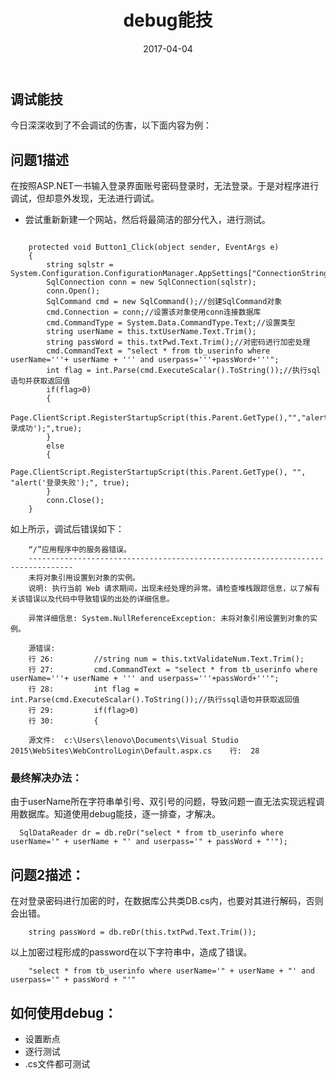 ﻿---
layout: post
title: "debug能技"
date: 2017-04-04
description: "debug能技"
categories: c#
tag: [asp.net]
---   


## 调试能技
今日深深收到了不会调试的伤害，以下面内容为例：

## 问题1描述

在按照ASP.NET一书输入登录界面账号密码登录时，无法登录。于是对程序进行调试，但却意外发现，无法进行调试。

- 尝试重新新建一个网站，然后将最简洁的部分代入，进行测试。
```

    protected void Button1_Click(object sender, EventArgs e)
    {
        string sqlstr = System.Configuration.ConfigurationManager.AppSettings["ConnectionString"].ToString();
        SqlConnection conn = new SqlConnection(sqlstr);
        conn.Open();
        SqlCommand cmd = new SqlCommand();//创建SqlCommand对象
        cmd.Connection = conn;//设置该对象使用conn连接数据库
        cmd.CommandType = System.Data.CommandType.Text;//设置类型
        string userName = this.txtUserName.Text.Trim();
        string passWord = this.txtPwd.Text.Trim();//对密码进行加密处理
        cmd.CommandText = "select * from tb_userinfo where userName='''+ userName + ''' and userpass='''+passWord+'''";
        int flag = int.Parse(cmd.ExecuteScalar().ToString());//执行sql语句并获取返回值
        if(flag>0)
        {
            Page.ClientScript.RegisterStartupScript(this.Parent.GetType(),"","alert('登录成功');",true);
        }
        else
        {
            Page.ClientScript.RegisterStartupScript(this.Parent.GetType(), "", "alert('登录失败');", true);
        }
        conn.Close();
    }
```
如上所示，调试后错误如下：
```    
    “/”应用程序中的服务器错误。
    --------------------------------------------------------------------------------
    未将对象引用设置到对象的实例。 
    说明: 执行当前 Web 请求期间，出现未经处理的异常。请检查堆栈跟踪信息，以了解有关该错误以及代码中导致错误的出处的详细信息。 

    异常详细信息: System.NullReferenceException: 未将对象引用设置到对象的实例。

    源错误: 
    行 26:         //string num = this.txtValidateNum.Text.Trim();
    行 27:         cmd.CommandText = "select * from tb_userinfo where userName='''+ userName + ''' and userpass='''+passWord+'''";
    行 28:         int flag = int.Parse(cmd.ExecuteScalar().ToString());//执行ssql语句并获取返回值
    行 29:         if(flag>0)
    行 30:         {  

    源文件:  c:\Users\lenovo\Documents\Visual Studio 2015\WebSites\WebControlLogin\Default.aspx.cs    行:  28 
```

### 最终解决办法：   

由于userName所在字符串单引号、双引号的问题，导致问题一直无法实现远程调用数据库。知道使用debug能技，逐一排查，才解决。

```
  SqlDataReader dr = db.reDr("select * from tb_userinfo where userName='" + userName + "' and userpass='" + passWord + "'");
```

## 问题2描述：

在对登录密码进行加密的时，在数据库公共类DB.cs内，也要对其进行解码，否则会出错。
```
    string passWord = db.reDr(this.txtPwd.Text.Trim());
```

以上加密过程形成的password在以下字符串中，造成了错误。

```
    "select * from tb_userinfo where userName='" + userName + "' and userpass='" + passWord + "'"
```

## 如何使用debug：

- 设置断点
- 逐行测试
- .cs文件都可测试


